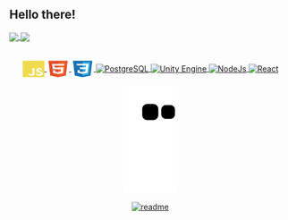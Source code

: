 ## Hello there!

<div>
  <a href="https://github.com/rnmenzs">
  <img height="180em"   align="center" src="https://github-readme-stats.vercel.app/api?username=RNMENZS&show_icons=true&theme=react&include_all_commits=true&count_private=true"/>
  <img height="180em"  align="center" src="https://github-readme-stats.vercel.app/api/top-langs/?username=RNMENZS&layout=compact&langs_count=7&theme=react" />


</div>
 <br>
<div  align="center"> 
  <div style="display: inline_block"><br>
  <img align="center" alt="Js" height="30" width="40" src="https://raw.githubusercontent.com/devicons/devicon/master/icons/javascript/javascript-plain.svg">
  <img align="center" alt="HTML" height="30" width="40" src="https://raw.githubusercontent.com/devicons/devicon/master/icons/html5/html5-original.svg">
  <img align="center" alt="CSS" height="30" width="40" src="https://raw.githubusercontent.com/devicons/devicon/master/icons/css3/css3-original.svg">
  <img align="center" alt="PostgreSQL" height="40" width="40" src="https://cutt.ly/HTocIlH">
  <img align="center" alt="Unity Engine" width="60" src="https://cutt.ly/6TonBYt">
  <img align="center" alt="NodeJs" width="60" src="https://cdn.jsdelivr.net/gh/devicons/devicon/icons/nodejs/nodejs-original-wordmark.svg" />
  <img align="center" alt="React" width="45" src="https://cdn.jsdelivr.net/gh/devicons/devicon/icons/react/react-original-wordmark.svg" />

  
 
    
</div>
<div>
  
  ![Snake animation](https://github.com/rnmenzs/rnmenzs/blob/output/github-contribution-grid-snake.svg)
 
</div>
 
[![readme](https://github-readme-stats.vercel.app/api/pin/?username=rnmenzs&repo=rnmenzs&theme=react)](https://github.com/rnmenzs/rnmenzs)

